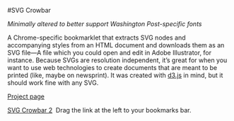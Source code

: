 #SVG Crowbar

_Minimally altered to better support Washington Post-specific fonts_

A Chrome-specific bookmarklet that extracts SVG nodes and accompanying styles from an HTML document and downloads them as an SVG file—A file which you could open and edit in Adobe Illustrator, for instance. Because SVGs are resolution independent, it’s great for when you want to use web technologies to create documents that are meant to be printed (like, maybe on newsprint). It was created with [d3.js](http://d3js.org) in mind, but it should work fine with any SVG.

[Project page](http://nytimes.github.com/svg-crowbar/)

<a class="bookmarklet ver2" href="javascript:javascript: (function () { var e = document.createElement('script'); e.setAttribute('src', 'https://raw.githubusercontent.com/kevinschaul/svg-crowbar/washington-post/svg-crowbar-2.js'); e.setAttribute('class', 'svg-crowbar'); document.body.appendChild(e); })();">SVG Crowbar 2</a>&nbsp; <span>Drag the link at the left to your bookmarks bar.</span>
